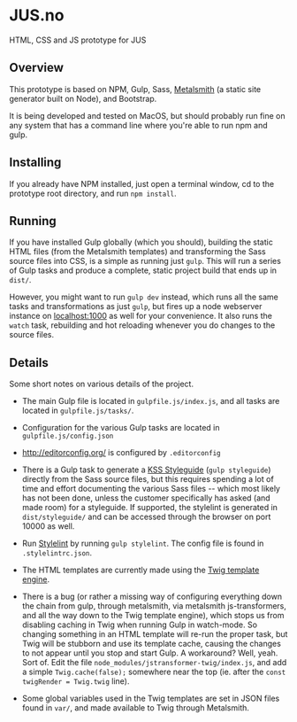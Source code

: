 # JUS.no
HTML, CSS and JS prototype for JUS

## Overview
This prototype is based on NPM, Gulp, Sass, [Metalsmith](http://www.metalsmith.io/) (a static site generator built on Node), and Bootstrap.

It is being developed and tested on MacOS, but should probably run fine on any system that has a command line where you're able to run npm and gulp.


## Installing
If you already have NPM installed, just open a terminal window, cd to the prototype root directory, and run `npm install`.


## Running
If you have installed Gulp globally (which you should), building the static HTML files (from the Metalsmith templates) and transforming the Sass source files into CSS, is a simple as running just `gulp`. This will run a series of Gulp tasks and produce a complete, static project build that ends up in `dist/`.

However, you might want to run `gulp dev` instead, which runs all the same tasks and transformations as just `gulp`, but fires up a node webserver instance on [localhost:1000](http://localhost:10000/) as well for your convenience. It also runs the `watch` task, rebuilding and hot reloading whenever you do changes to the source files.


## Details
Some short notes on various details of the project.

* The main Gulp file is located in `gulpfile.js/index.js`, and all tasks are located in `gulpfile.js/tasks/`.

* Configuration for the various Gulp tasks are located in `gulpfile.js/config.json`

* http://editorconfig.org/ is configured by `.editorconfig`

* There is a Gulp task to generate a [KSS Styleguide](http://warpspire.com/kss/) (`gulp styleguide`) directly from the Sass source files, but this requires spending a lot of time and effort documenting the various Sass files -- which most likely has not been done, unless the customer specifically has asked (and made room) for a styleguide. If supported, the stylelint is generated in `dist/styleguide/` and can be accessed through the browser on port 10000 as well.

* Run [Stylelint](https://stylelint.io/) by running `gulp stylelint`. The config file is found in `.stylelintrc.json`.

* The HTML templates are currently made using the [Twig template engine](https://github.com/twigjs/twig.js/wiki).

* There is a bug (or rather a missing way of configuring everything down the chain from gulp, through metalsmith, via metalsmith js-transformers, and all the way down to the Twig template engine), which stops us from disabling caching in Twig when running Gulp in watch-mode. So changing something in an HTML template will re-run the proper task, but Twig will be stubborn and use its template cache, causing the changes to not appear until you stop and start Gulp. A workaround? Well, yeah. Sort of. Edit the file `node_modules/jstransformer-twig/index.js`, and add a simple `Twig.cache(false);` somewhere near the top (ie. after the `const twigRender = Twig.twig` line).

* Some global variables used in the Twig templates are set in JSON files found in `var/`, and made available to Twig through Metalsmith.